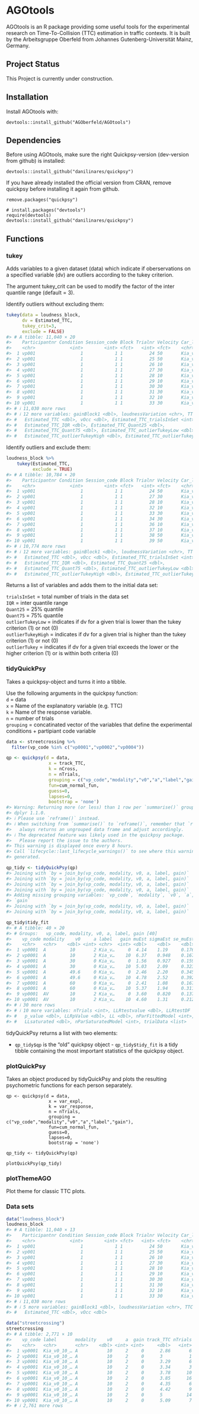 
<!-- README.md is generated from README.Rmd. Please edit that file -->

# AGOtools

<!-- badges: start -->
<!-- badges: end -->

AGOtools is an R package providing some useful tools for the
experimental research on Time-To-Collision (TTC) estimation in traffic
contexts. It is built by the Arbeitsgruppe Oberfeld from Johannes
Gutenberg-Universität Mainz, Germany.

## Project Status

This Project is currently under construction.

## Installation

Install AGOtools with:

    devtools::install_github("AGOberfeld/AGOtools")

## Dependencies

Before using AGOtools, make sure the right Quickpsy-version (dev-version
from github) is installed:

    devtools::install_github("danilinares/quickpsy")

If you have already installed the official version from CRAN, remove
quickpsy before installing it again from github.

    remove.packages("quickpsy")

    # install.packages("devtools")
    require(devtools)
    devtools::install_github("danilinares/quickpsy")

## Functions

### tukey

Adds variables to a given dataset (data) which indicate if
oberservations on a specified variable (dv) are outliers according to
the tukey criterion.

The argument tukey_crit can be used to modify the factor of the inter
quantile range (default = 3).

Identify outliers without excluding them:

``` r
tukey(data = loudness_block, 
      dv = Estimated_TTC, 
      tukey_crit=3, 
      exclude = FALSE)
#> # A tibble: 11,040 × 20
#>    Participantnr Condition Session_code Block Trialnr Velocity Car_label  GaindB
#>    <chr>             <int>        <int> <fct>   <int> <fct>    <chr>       <dbl>
#>  1 vp001                 1            1 1          24 50       Kia_v0_50…      0
#>  2 vp001                 1            1 1          25 50       Kia_v0_50…      0
#>  3 vp001                 1            1 1          26 10       Kia_v0_10…      0
#>  4 vp001                 1            1 1          27 30       Kia_v0_30…      0
#>  5 vp001                 1            1 1          28 10       Kia_v0_10…      0
#>  6 vp001                 1            1 1          29 10       Kia_v0_10…      0
#>  7 vp001                 1            1 1          30 30       Kia_v0_30…      0
#>  8 vp001                 1            1 1          31 30       Kia_v0_30…      0
#>  9 vp001                 1            1 1          32 10       Kia_v0_10…      0
#> 10 vp001                 1            1 1          33 30       Kia_v0_30…      0
#> # ℹ 11,030 more rows
#> # ℹ 12 more variables: gainBlock1 <dbl>, loudnessVariation <chr>, TTC <dbl>,
#> #   Estimated_TTC <dbl>, vOcc <dbl>, Estimated_TTC_trialsInSet <int>,
#> #   Estimated_TTC_IQR <dbl>, Estimated_TTC_Quant25 <dbl>,
#> #   Estimated_TTC_Quant75 <dbl>, Estimated_TTC_outlierTukeyLow <dbl>,
#> #   Estimated_TTC_outlierTukeyHigh <dbl>, Estimated_TTC_outlierTukey <dbl>
```

Identify outliers and exclude them:

``` r
loudness_block %>%
    tukey(Estimated_TTC, 
          exclude = TRUE)
#> # A tibble: 10,784 × 20
#>    Participantnr Condition Session_code Block Trialnr Velocity Car_label  GaindB
#>    <chr>             <int>        <int> <fct>   <int> <fct>    <chr>       <dbl>
#>  1 vp001                 1            1 1          24 50       Kia_v0_50…      0
#>  2 vp001                 1            1 1          27 30       Kia_v0_30…      0
#>  3 vp001                 1            1 1          28 10       Kia_v0_10…      0
#>  4 vp001                 1            1 1          32 10       Kia_v0_10…      0
#>  5 vp001                 1            1 1          33 30       Kia_v0_30…      0
#>  6 vp001                 1            1 1          34 30       Kia_v0_30…      0
#>  7 vp001                 1            1 1          36 10       Kia_v0_10…      0
#>  8 vp001                 1            1 1          37 10       Kia_v0_10…      0
#>  9 vp001                 1            1 1          38 50       Kia_v0_50…      0
#> 10 vp001                 1            1 1          39 50       Kia_v0_50…      0
#> # ℹ 10,774 more rows
#> # ℹ 12 more variables: gainBlock1 <dbl>, loudnessVariation <chr>, TTC <dbl>,
#> #   Estimated_TTC <dbl>, vOcc <dbl>, Estimated_TTC_trialsInSet <int>,
#> #   Estimated_TTC_IQR <dbl>, Estimated_TTC_Quant25 <dbl>,
#> #   Estimated_TTC_Quant75 <dbl>, Estimated_TTC_outlierTukeyLow <dbl>,
#> #   Estimated_TTC_outlierTukeyHigh <dbl>, Estimated_TTC_outlierTukey <dbl>
```

Returns a list of variables and adds them to the initial data set:

`trialsInSet` = total number of trials in the data set  
`IQR` = inter quantile range  
`Quant25` = 25% quantile  
`Quant75` = 75% quantile  
`outlierTukeyLow` = indicates if dv for a given trial is lower than the
tukey criterion (1) or not (0)  
`outlierTukeyHigh` = indicates if dv for a given trial is higher than
the tukey criterion (1) or not (0)  
`outlierTukey` = indicates if dv for a given trial exceeds the lower or
the higher criterion (1) or is within both criteria (0)

### tidyQuickPsy

Takes a quickpsy-object and turns it into a tibble.

Use the following arguments in the quickpsy function:  
`d` = data  
`x` = Name of the explanatory variable (e.g. TTC)  
`k` = Name of the response variable.  
`n` = number of trials  
`grouping` = concatinated vector of the variables that define the
experimental conditions + partipiant code variable

``` r
data <- streetcrossing %>% 
  filter(vp_code %in% c("vp0001","vp0002","vp0004"))

qp <- quickpsy(d = data,  
                x = track_TTC, 
                k = nCross, 
                n = nTrials,  
                grouping = c("vp_code","modality","v0","a","label","gain"),  
                fun=cum_normal_fun,  
                guess=0,  
                lapses=0,  
                bootstrap = 'none')  
#> Warning: Returning more (or less) than 1 row per `summarise()` group was deprecated in
#> dplyr 1.1.0.
#> ℹ Please use `reframe()` instead.
#> ℹ When switching from `summarise()` to `reframe()`, remember that `reframe()`
#>   always returns an ungrouped data frame and adjust accordingly.
#> ℹ The deprecated feature was likely used in the quickpsy package.
#>   Please report the issue to the authors.
#> This warning is displayed once every 8 hours.
#> Call `lifecycle::last_lifecycle_warnings()` to see where this warning was
#> generated.

qp_tidy <- tidyQuickPsy(qp)
#> Joining with `by = join_by(vp_code, modality, v0, a, label, gain)`
#> Joining with `by = join_by(vp_code, modality, v0, a, label, gain)`
#> Joining with `by = join_by(vp_code, modality, v0, a, label, gain)`
#> Joining with `by = join_by(vp_code, modality, v0, a, label, gain)`
#> Adding missing grouping variables: `vp_code`, `modality`, `v0`, `a`, `label`,
#> `gain`
#> Joining with `by = join_by(vp_code, modality, v0, a, label, gain)`
#> Joining with `by = join_by(vp_code, modality, v0, a, label, gain)`

qp_tidy$tidy_fit
#> # A tibble: 40 × 20
#> # Groups:   vp_code, modality, v0, a, label, gain [40]
#>    vp_code modality    v0     a label   gain muEst sigmaEst se_muEst se_sigmaEst
#>    <chr>   <chr>    <dbl> <int> <chr>  <int> <dbl>    <dbl>    <dbl>       <dbl>
#>  1 vp0001  A         10       2 Kia_v…     0  4.14    1.19     0.176       0.292
#>  2 vp0001  A         10       2 Kia_v…    10  6.37    0.948    0.167       0.190
#>  3 vp0001  A         30       0 Kia_v…     0  1.56    0.927    0.159       0.190
#>  4 vp0001  A         30       0 Kia_v…    10  5.03    2.09     0.323       0.472
#>  5 vp0001  A         49.6     0 Kia_v…     0  2.46    2.20     0.345       0.461
#>  6 vp0001  A         49.6     0 Kia_v…    10  4.78    2.52     0.392       0.553
#>  7 vp0001  A         60       0 Kia_v…     0  2.41    1.08     0.167       0.248
#>  8 vp0001  A         60       0 Kia_v…    10  5.37    1.94     0.311       0.424
#>  9 vp0001  AV        10       2 Kia_v…     0  3.60    0.820    0.137       0.159
#> 10 vp0001  AV        10       2 Kia_v…    10  4.60    1.31     0.212       0.263
#> # ℹ 30 more rows
#> # ℹ 10 more variables: nTrials <int>, LLRtestvalue <dbl>, LLRtestDF <int>,
#> #   p_value <dbl>, LLRpValue <dbl>, LL <dbl>, nParFittedModel <int>,
#> #   LLsaturated <dbl>, nParSaturatedModel <int>, trialData <list>
```

tidyQuickPsy returns a list with two elements:  
- `qp_tidy$qp` is the “old” quickpsy object - `qp_tidy$tidy_fit` is a
tidy tibble containing the most important statistics of the quickpsy
object.

### plotQuickPsy

Takes an object produced by tidyQuickPsy and plots the resulting
psychometric functions for each person separately.

    qp <- quickpsy(d = data,  
                    x = var_expl, 
                    k = var_response, 
                    n = nTrials,  
                    grouping = c("vp_code","modality","v0","a","label","gain"),  
                    fun=cum_normal_fun,  
                    guess=0,  
                    lapses=0,  
                    bootstrap = 'none')  

    qp_tidy <- tidyQuickPsy(qp)

    plotQuickPsy(qp_tidy)

### plotThemeAGO

Plot theme for classic TTC plots.

### Data sets

``` r
data("loudness_block")
loudness_block
#> # A tibble: 11,040 × 13
#>    Participantnr Condition Session_code Block Trialnr Velocity Car_label  GaindB
#>    <chr>             <int>        <int> <fct>   <int> <fct>    <chr>       <dbl>
#>  1 vp001                 1            1 1          24 50       Kia_v0_50…      0
#>  2 vp001                 1            1 1          25 50       Kia_v0_50…      0
#>  3 vp001                 1            1 1          26 10       Kia_v0_10…      0
#>  4 vp001                 1            1 1          27 30       Kia_v0_30…      0
#>  5 vp001                 1            1 1          28 10       Kia_v0_10…      0
#>  6 vp001                 1            1 1          29 10       Kia_v0_10…      0
#>  7 vp001                 1            1 1          30 30       Kia_v0_30…      0
#>  8 vp001                 1            1 1          31 30       Kia_v0_30…      0
#>  9 vp001                 1            1 1          32 10       Kia_v0_10…      0
#> 10 vp001                 1            1 1          33 30       Kia_v0_30…      0
#> # ℹ 11,030 more rows
#> # ℹ 5 more variables: gainBlock1 <dbl>, loudnessVariation <chr>, TTC <dbl>,
#> #   Estimated_TTC <dbl>, vOcc <dbl>

data("streetcrossing")
streetcrossing
#> # A tibble: 2,771 × 10
#>    vp_code label       modality    v0     a  gain track_TTC nTrials nCross vp   
#>    <chr>   <chr>       <chr>    <dbl> <int> <int>     <dbl>   <int>  <int> <chr>
#>  1 vp0001  Kia_v0_10_… A           10     2     0      2.86       6      0 Kia_…
#>  2 vp0001  Kia_v0_10_… A           10     2     0      3          1      1 Kia_…
#>  3 vp0001  Kia_v0_10_… A           10     2     0      3.29       6      2 Kia_…
#>  4 vp0001  Kia_v0_10_… A           10     2     0      3.34       3      2 Kia_…
#>  5 vp0001  Kia_v0_10_… A           10     2     0      3.78      10      1 Kia_…
#>  6 vp0001  Kia_v0_10_… A           10     2     0      3.85      16      6 Kia_…
#>  7 vp0001  Kia_v0_10_… A           10     2     0      4.35       6      4 Kia_…
#>  8 vp0001  Kia_v0_10_… A           10     2     0      4.42       9      7 Kia_…
#>  9 vp0001  Kia_v0_10_… A           10     2     0      5         14      9 Kia_…
#> 10 vp0001  Kia_v0_10_… A           10     2     0      5.09       7      6 Kia_…
#> # ℹ 2,761 more rows
```
